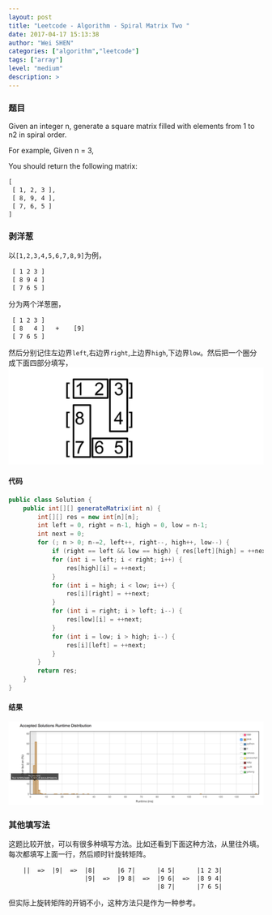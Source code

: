 ```yaml
---
layout: post
title: "Leetcode - Algorithm - Spiral Matrix Two "
date: 2017-04-17 15:13:38
author: "Wei SHEN"
categories: ["algorithm","leetcode"]
tags: ["array"]
level: "medium"
description: >
---
```


### 题目
Given an integer n, generate a square matrix filled with elements from 1 to n2 in spiral order.

For example,
Given n = 3,

You should return the following matrix:
```
[
 [ 1, 2, 3 ],
 [ 8, 9, 4 ],
 [ 7, 6, 5 ]
]
```

### 剥洋葱
以`[1,2,3,4,5,6,7,8,9]`为例，
```
 [ 1 2 3 ]
 [ 8 9 4 ]   
 [ 7 6 5 ]
```
分为两个洋葱圈，
```
 [ 1 2 3 ]
 [ 8   4 ]   +    [9]
 [ 7 6 5 ]
```
然后分别记住左边界`left`,右边界`right`,上边界`high`,下边界`low`。然后把一个圈分成下面四部分填写，
![spiral-matrix](/images/leetcode/spiral-matrix.png)

#### 代码
```java
public class Solution {
    public int[][] generateMatrix(int n) {
        int[][] res = new int[n][n];
        int left = 0, right = n-1, high = 0, low = n-1;
        int next = 0;
        for (; n > 0; n-=2, left++, right--, high++, low--) {
            if (right == left && low == high) { res[left][high] = ++next; }
            for (int i = left; i < right; i++) {
                res[high][i] = ++next;
            }
            for (int i = high; i < low; i++) {
                res[i][right] = ++next;
            }
            for (int i = right; i > left; i--) {
                res[low][i] = ++next;
            }
            for (int i = low; i > high; i--) {
                res[i][left] = ++next;
            }
        }
        return res;
    }
}
```

#### 结果
![spiral-matrix-two-1](/images/leetcode/spiral-matrix-two-1.png)


### 其他填写法
这题比较开放，可以有很多种填写方法。比如还看到下面这种方法，从里往外填。每次都填写上面一行，然后顺时针旋转矩阵。
```
    ||  =>  |9|  =>  |8|      |6 7|      |4 5|      |1 2 3|
                     |9|  =>  |9 8|  =>  |9 6|  =>  |8 9 4|
                                         |8 7|      |7 6 5|
```
但实际上旋转矩阵的开销不小，这种方法只是作为一种参考。
